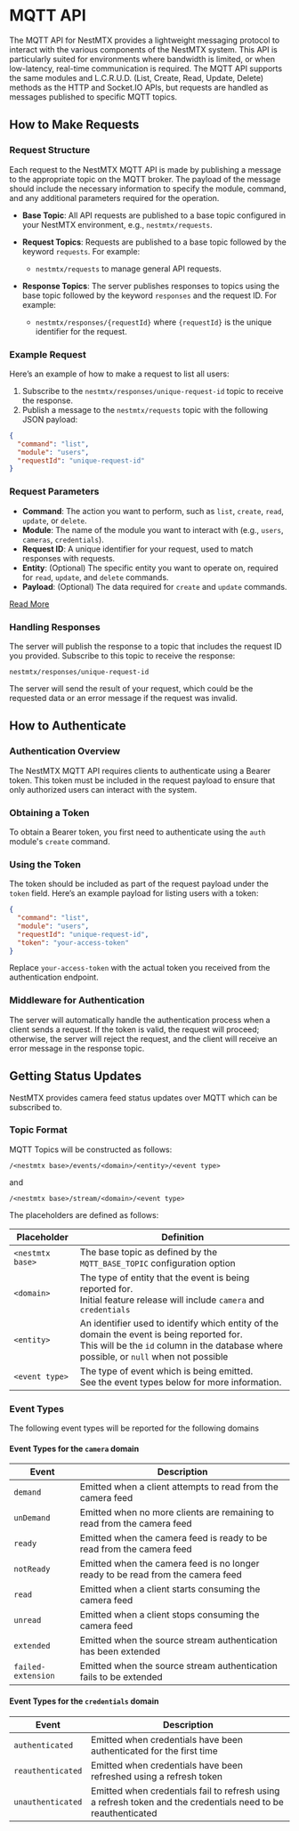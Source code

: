 # MQTT API

The MQTT API for NestMTX provides a lightweight messaging protocol to interact with the various components of the NestMTX system. This API is particularly suited for environments where bandwidth is limited, or when low-latency, real-time communication is required. The MQTT API supports the same modules and L.C.R.U.D. (List, Create, Read, Update, Delete) methods as the HTTP and Socket.IO APIs, but requests are handled as messages published to specific MQTT topics.

## How to Make Requests

### Request Structure

Each request to the NestMTX MQTT API is made by publishing a message to the appropriate topic on the MQTT broker. The payload of the message should include the necessary information to specify the module, command, and any additional parameters required for the operation.

- **Base Topic**: All API requests are published to a base topic configured in your NestMTX environment, e.g., `nestmtx/requests`.
  
- **Request Topics**: Requests are published to a base topic followed by the keyword `requests`. For example:
  - `nestmtx/requests` to manage general API requests.

- **Response Topics**: The server publishes responses to topics using the base topic followed by the keyword `responses` and the request ID. For example:
  - `nestmtx/responses/{requestId}` where `{requestId}` is the unique identifier for the request.

### Example Request

Here’s an example of how to make a request to list all users:

1. Subscribe to the `nestmtx/responses/unique-request-id` topic to receive the response.
2. Publish a message to the `nestmtx/requests` topic with the following JSON payload:

```json
{
  "command": "list",
  "module": "users",
  "requestId": "unique-request-id"
}
```

### Request Parameters

- **Command**: The action you want to perform, such as `list`, `create`, `read`, `update`, or `delete`.
- **Module**: The name of the module you want to interact with (e.g., `users`, `cameras`, `credentials`).
- **Request ID**: A unique identifier for your request, used to match responses with requests.
- **Entity**: (Optional) The specific entity you want to operate on, required for `read`, `update`, and `delete` commands.
- **Payload**: (Optional) The data required for `create` and `update` commands.

[Read More](/apis/structure)

### Handling Responses

The server will publish the response to a topic that includes the request ID you provided. Subscribe to this topic to receive the response:

```text
nestmtx/responses/unique-request-id
```

The server will send the result of your request, which could be the requested data or an error message if the request was invalid.

## How to Authenticate

### Authentication Overview

The NestMTX MQTT API requires clients to authenticate using a Bearer token. This token must be included in the request payload to ensure that only authorized users can interact with the system.

### Obtaining a Token

To obtain a Bearer token, you first need to authenticate using the `auth` module's `create` command.

### Using the Token

The token should be included as part of the request payload under the `token` field. Here’s an example payload for listing users with a token:

```json
{
  "command": "list",
  "module": "users",
  "requestId": "unique-request-id",
  "token": "your-access-token"
}
```

Replace `your-access-token` with the actual token you received from the authentication endpoint.

### Middleware for Authentication

The server will automatically handle the authentication process when a client sends a request. If the token is valid, the request will proceed; otherwise, the server will reject the request, and the client will receive an error message in the response topic.

## Getting Status Updates

NestMTX provides camera feed status updates over MQTT which can be subscribed to.

### Topic Format

MQTT Topics will be constructed as follows:

`/<nestmtx base>/events/<domain>/<entity>/<event type>`

and

`/<nestmtx base>/stream/<domain>/<event type>`

The placeholders are defined as follows:

| Placeholder      | Definition                                                                                                                                                                                |
| ---------------- | ----------------------------------------------------------------------------------------------------------------------------------------------------------------------------------------- |
| `<nestmtx base>` | The base topic as defined by the `MQTT_BASE_TOPIC` configuration option                                                                                                                   |
| `<domain>`       | The type of entity that the event is being reported for. <br />Initial feature release will include `camera` and `credentials`                                                            |
| `<entity>`       | An identifier used to identify which entity of the domain the event is being reported for. <br />This will be the `id` column in the database where possible, or `null` when not possible |
| `<event type>`   | The type of event which is being emitted. <br />See the event types below for more information.                                                                                           |

### Event Types

The following event types will be reported for the following domains

#### Event Types for the `camera` domain

| Event              | Description                                                                     |
| ------------------ | ------------------------------------------------------------------------------- |
| `demand`           | Emitted when a client attempts to read from the camera feed                     |
| `unDemand`         | Emitted when no more clients are remaining to read from the camera feed         |
| `ready`            | Emitted when the camera feed is ready to be read from the camera feed           |
| `notReady`         | Emitted when the camera feed is no longer ready to be read from the camera feed |
| `read`             | Emitted when a client starts consuming the camera feed                          |
| `unread`           | Emitted when a client stops consuming the camera feed                           |
| `extended`         | Emitted when the source stream authentication has been extended                 |
| `failed-extension` | Emitted when the source stream authentication fails to be extended              |

#### Event Types for the `credentials` domain

| Event             | Description                                                                                                   |
| ----------------- | ------------------------------------------------------------------------------------------------------------- |
| `authenticated`   | Emitted when credentials have been authenticated for the first time                                           |
| `reauthenticated` | Emitted when credentials have been refreshed using a refresh token                                            |
| `unauthenticated` | Emitted when credentials fail to refresh using a refresh token and the credentials need to be reauthenticated |
